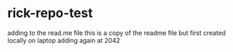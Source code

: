 # rick-repo-test
adding to the read.me file
this is a copy of the readme file but first created locally on laptop
adding again at 2042
